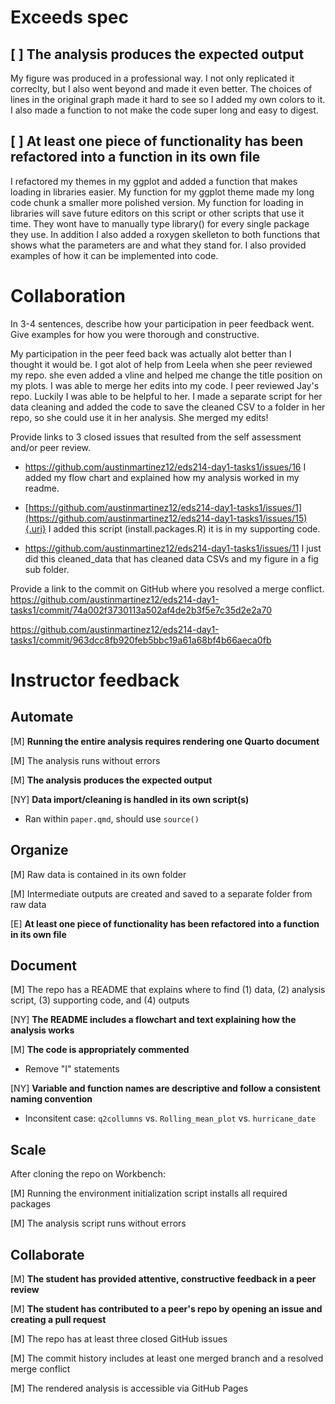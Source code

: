 # Exceeds spec

## [ ] The analysis produces the expected output
My figure was produced in a professional way. I not only replicated it correclty, but I also went beyond and made it even better. The choices of lines in the original graph made it hard to see so I added my own colors to it. I also made a function to not make the code super long and easy to digest.

## [ ] At least one piece of functionality has been refactored into a function in its own file
I refactored my themes in my ggplot and added a function that makes loading in libraries easier. My function for my ggplot theme made my long code chunk a smaller more polished version. My function for loading in libraries will save future editors on this script or other scripts that use it time. They wont have to manually type library() for every single package they use. In addition I also added a roxygen skelleton to both functions that shows what the parameters are and what they stand for. I also provided examples of how it can be implemented into code.

# Collaboration

In 3-4 sentences, describe how your participation in peer feedback went. Give examples for how you were thorough and constructive.

My participation in the peer feed back was actually alot better than I thought it would be. I got alot of help from Leela when she peer reviewed my repo. she even added a vline and helped me change the title position on my plots. I was able to merge her edits into my code. I peer reviewed Jay's repo. Luckily I was able to be helpful to her. I made a separate script for her data cleaning and added the code to save the cleaned CSV to a folder in her repo, so she could use it in her analysis. She merged my edits!

Provide links to 3 closed issues that resulted from the self assessment and/or peer review.

-   <https://github.com/austinmartinez12/eds214-day1-tasks1/issues/16> I added my flow chart and explained how my analysis worked in my readme.

-   [https://github.com/austinmartinez12/eds214-day1-tasks1/issues/1](https://github.com/austinmartinez12/eds214-day1-tasks1/issues/15){.uri} I added this script (install.packages.R) it is in my supporting code.

-   <https://github.com/austinmartinez12/eds214-day1-tasks1/issues/11> I just did this cleaned_data that has cleaned data CSVs and my figure in a fig sub folder.

Provide a link to the commit on GitHub where you resolved a merge conflict.
https://github.com/austinmartinez12/eds214-day1-tasks1/commit/74a002f3730113a502af4de2b3f5e7c35d2e2a70

https://github.com/austinmartinez12/eds214-day1-tasks1/commit/963dcc8fb920feb5bbc19a61a68bf4b66aeca0fb

# Instructor feedback

## Automate

[M] **Running the entire analysis requires rendering one Quarto document**

[M] The analysis runs without errors

[M] **The analysis produces the expected output**

[NY] **Data import/cleaning is handled in its own script(s)**
- Ran within `paper.qmd`, should use `source()`

## Organize

[M] Raw data is contained in its own folder

[M] Intermediate outputs are created and saved to a separate folder from raw data

[E] **At least one piece of functionality has been refactored into a function in its own file**

## Document

[M] The repo has a README that explains where to find (1) data, (2) analysis script, (3) supporting code, and (4) outputs

[NY] **The README includes a flowchart and text explaining how the analysis works**

[M] **The code is appropriately commented**
- Remove "I" statements

[NY] **Variable and function names are descriptive and follow a consistent naming convention**
- Inconsitent case: `q2collumns` vs. `Rolling_mean_plot` vs. `hurricane_date`

## Scale

After cloning the repo on Workbench:

[M] Running the environment initialization script installs all required packages

[M] The analysis script runs without errors

## Collaborate

[M] **The student has provided attentive, constructive feedback in a peer review**

[M] **The student has contributed to a peer's repo by opening an issue and creating a pull request**

[M] The repo has at least three closed GitHub issues

[M] The commit history includes at least one merged branch and a resolved merge conflict

[M] The rendered analysis is accessible via GitHub Pages
